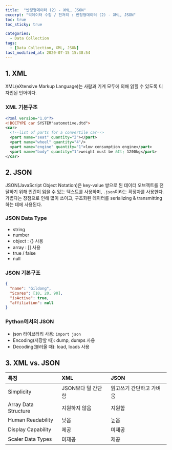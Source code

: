 ```yaml
---
title:  "반정형데이터 (2) - XML, JSON"
excerpt: "빅데이터 수집 / 전처리 : 반정형데이터 (2) - XML, JSON"
toc: true
toc_sticky: true

categories:
  - Data Collection
tags:
  - [Data Collection, XML, JSON]
last_modified_at: 2020-07-15 15:38:54
---
```



## 1. XML
XML(eXtensive Markup Language)는 사람과 기계 모두에 의해 읽힐 수 있도록 디자인된 언어이다.

### XML 기본구조
```xml
<?xml version="1.0"?>
<!DOCTYPE car SYSTEM"automotive.dtd">
<car>
  <!--list of parts for a convertile car-->
  <part name="seat" quantity="2"></part>
  <part name="wheel" quantity="4"/>
  <part name="engine" quantity="1">low consumption engine</part>
  <part name="body" quantity="1">weight must be &It; 1200kg</part>
</car>
```

## 2. JSON
JSON(JavaScript Object Notation)은 key-value 쌍으로 된 데이터 오브젝트를 전달하기 위해 인간이 읽을 수 있는 텍스트를 사용하며, `.json`이라는 확장자를 사용한다. 가볍다는 장점으로 인해 많이 쓰이고, 구조화된 데이터를 serializing & transmitting 하는 데에 사용된다.

### JSON Data Type
- string
- number
- object : {} 사용
- array : [] 사용
- true / false
- null

### JSON 기본구조
```json
{
  "name": "Gildong",
  "Scores": [10, 20, 90],
  "isActive": true,
  "affiliation": null
}
```

### Python에서의 JSON
- json 라이브러리 사용: `import json`
- Encoding(저장할 때): dump, dumps 사용
- Decoding(불러올 때): load, loads 사용

## 3. XML vs. JSON
  
|특징|XML|JSON|
|:---|:---|:----|
|Simplicity|JSON보다 덜 간단함|읽고쓰기 간단하고 가벼움|
|Array Data Structure|지원하지 않음|지원함|
|Human Readability|낮음|높음|
|Display Capability|제공|미제공|
|Scaler Data Types|미제공|제공|

  
